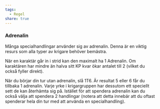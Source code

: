 ```yaml
---
tags:
  - Regel
share: true
---
```

### Adrenalin 

Många specialhandlingar använder sig av adrenalin. Denna är en viktig resurs som alla typer av krigare behöver bemästra. 

När en karaktär går in i strid kan den maximalt ha 1 Adrenalin. Om karaktären har mindre än halva sitt KP kvar ökar antalet till 2 (vilket du också fyller direkt).

När du börjar din tur utan adrenalin, slå 1T6. Är resultat 5 eller 6 får du tillbaka 1 adrenalin. Varje yrke i krigargruppen har dessutom ett speciellt sett de kan återhämta sig på. Istället för att spendera adrenalin kan du också välja att spendera 2 handlingar (notera att detta innebär att du oftast spenderar hela din tur med att använda en specialhandling). 
